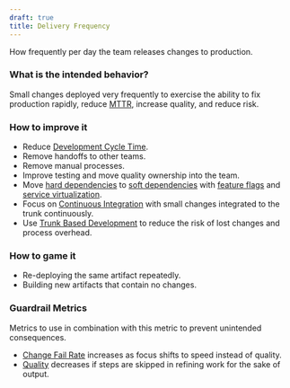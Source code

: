 ```yaml
---
draft: true
title: Delivery Frequency
---
```


How frequently per day the team releases changes to production.

### What is the intended behavior?

Small changes deployed very frequently to exercise the ability to fix production
rapidly, reduce [MTTR](../mean-time-to-repair), increase quality, and reduce risk.

### How to improve it

- Reduce [Development Cycle Time](../development-cycle-time).
- Remove handoffs to other teams.
- Remove manual processes.
- Improve testing and move quality ownership into the team.
- Move [hard dependencies](../../glossary/#dependency-hard) to [soft dependencies](../../glossary/#dependency-soft) with [feature flags](https://martinfowler.com/articles/feature-toggles.html) and [service virtualization](https://www.digitalocean.com/community/tutorials/how-to-mock-services-using-mountebank-and-node-js).
- Focus on [Continuous Integration](https://martinfowler.com/articles/continuousIntegration.html) with small changes integrated to the trunk continuously.
- Use [Trunk Based Development](https://trunkbaseddevelopment.com/) to reduce the risk of lost changes and process overhead.

### How to game it

- Re-deploying the same artifact repeatedly.
- Building new artifacts that contain no changes.

### Guardrail Metrics

Metrics to use in combination with this metric to prevent unintended consequences.

- [Change Fail Rate](../change-fail-rate) increases as focus shifts to speed instead of quality.
- [Quality](../defect-rate) decreases if steps are skipped in refining work for the sake of output.
